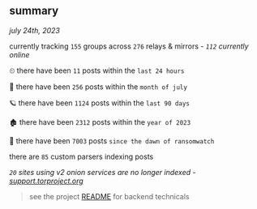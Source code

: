 
## summary
_july 24th, 2023_

currently tracking `155` groups across `276` relays & mirrors - _`112` currently online_

⏲ there have been `11` posts within the `last 24 hours`

🦈 there have been `256` posts within the `month of july`

🪐 there have been `1124` posts within the `last 90 days`

🏚 there have been `2312` posts within the `year of 2023`

🦕 there have been `7003` posts `since the dawn of ransomwatch`

there are `85` custom parsers indexing posts

_`20` sites using v2 onion services are no longer indexed - [support.torproject.org](https://support.torproject.org/onionservices/v2-deprecation/)_

> see the project [README](https://github.com/joshhighet/ransomwatch#ransomwatch--) for backend technicals
